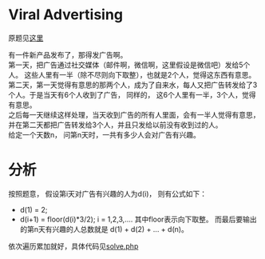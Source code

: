 # Viral Advertising
原题见[这里](https://www.hackerrank.com/challenges/strange-advertising/problem)

有一件新产品发布了，那得发广告啊。  
第一天，把广告通过社交媒体（邮件啊，微信啊，这里假设是微信吧）发给5个人。 这些人里有一半（除不尽则向下取整），也就是2个人，觉得这东西有意思。
第二天，第一天觉得有意思的那两个人，成为了自来水，每人又把广告转发给了3个人。于是当天有6个人收到了广告， 同样的， 这6个人里有一半，3个人，觉得有意思。  
之后每一天继续这样处理，当天收到广告的所有人里面，会有一半人觉得有意思，并在第二天都把广告转发给3个人，并且只发给以前没有收到过的人。  
给定一个天数n， 问第n天时，一共有多少人会对广告有兴趣。

# 分析
按照题意， 假设第i天对广告有兴趣的人为d(i)， 则有公式如下：
* d(1) = 2;
* d(i+1) = floor(d(i)*3/2);  i = 1,2,3,....
其中floor表示向下取整。 而最后要输出的第n天有兴趣的人总数就是 d(1) + d(2) + ... + d(n)。 

依次遍历累加就好，具体代码见[solve.php](./solve.php)